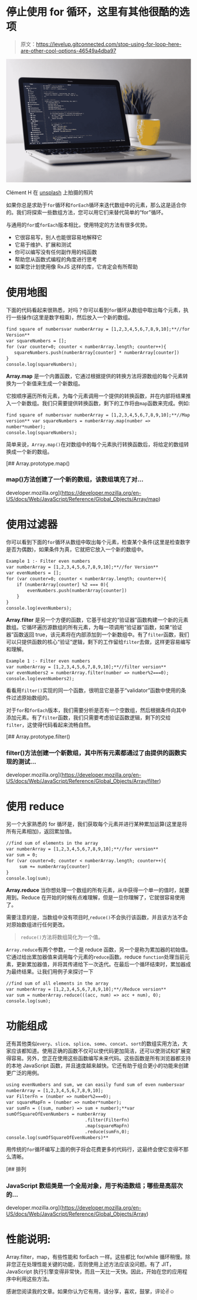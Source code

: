 # 停止使用 for 循环，这里有其他很酷的选项

> 原文：<https://levelup.gitconnected.com/stop-using-for-loop-here-are-other-cool-options-46549a4dba97>

![](img/09bbde56284b20da835f6517ba3ded82.png)

Clément H 在 [unsplash](https://unsplash.com/photos/95YRwf6CNw8) 上拍摄的照片

如果你总是求助于`for`循环和`forEach`循环来迭代数组中的元素，那么这是适合你的。我们将探索一些数组方法，您可以用它们来替代简单的“for”循环。

与通用的`for`或`forEach`版本相比，使用特定的方法有很多优势。

*   它很容易写，别人也能很容易地解释它
*   它易于维护、扩展和测试
*   你可以编写没有任何副作用的纯函数
*   帮助您从函数式编程的角度进行思考
*   如果您计划使用像 RxJS 这样的库，它肯定会有所帮助

# 使用地图

下面的代码看起来很熟悉，对吗？你可以看到`for`循环从数组中取出每个元素，执行一些操作(这里是数字相乘)，然后放入一个新的数组。

```
find square of numbersvar numberArray = [1,2,3,4,5,6,7,8,9,10];**//for Version**
var squareNumbers = [];
for (var counter=0; counter < numberArray.length; counter++){
   squareNumbers.push(numberArray[counter] * numberArray[counter])
}
console.log(squareNumbers);
```

**Array.map** 是一个内置函数，它通过根据提供的转换方法将源数组的每个元素转换为一个新值来生成一个新数组。

它按顺序遍历所有元素，为每个元素调用一个提供的转换函数，并在内部将结果推入一个新数组。我们只需要提供转换函数，剩下的工作将由`map`函数来完成。例如:

```
find square of numbersvar numberArray = [1,2,3,4,5,6,7,8,9,10];**//Map version** var squareNumbers = numberArray.map(number => number*number);
console.log(squareNumbers);
```

简单来说，`Array.map()`在对数组中的每个元素执行转换函数后，将给定的数组转换成一个新的数组。

[](https://developer.mozilla.org/en-US/docs/Web/JavaScript/Reference/Global_Objects/Array/map) [## Array.prototype.map()

### map()方法创建了一个新的数组，该数组填充了对…

developer.mozilla.org](https://developer.mozilla.org/en-US/docs/Web/JavaScript/Reference/Global_Objects/Array/map) 

# 使用过滤器

你可以看到下面的`for`循环从数组中取出每个元素，检查某个条件(这里是检查数字是否为偶数)，如果条件为真，它就把它放入一个新的数组中。

```
Example 1 :- Filter even numbers
var numberArray = [1,2,3,4,5,6,7,8,9,10];**//for Version**
var evenNumbers = [];
for (var counter=0; counter < numberArray.length; counter++){
    if (numberArray[counter] %2 === 0){
        evenNumbers.push(numberArray[counter])
    }
}
console.log(evenNumbers);
```

**Array.filter** 是另一个方便的函数，它基于给定的“验证器”函数构建一个新的元素数组。它循环遍历源数组的所有元素，为每一项调用“验证器”函数，如果“验证器”函数返回 true，该元素将在内部添加到一个新数组中。有了`filter`函数，我们可以只提供函数的核心“验证”逻辑，剩下的工作留给`filter`去做，这样更容易编写和理解。

```
Example 1 :- Filter even numbers
var numberArray = [1,2,3,4,5,6,7,8,9,10];**//filter version**
var evenNumbers2 = numberArray.filter(number => number%2===0);
console.log(evenNumbers2);
```

看看用`filter()`实现的同一个函数，很明显它是基于“validator”函数中使用的条件过滤原始数组的。

对于`for`和`forEach`版本，我们需要分析是否有一个空数组，然后根据条件向其中添加元素。有了`filter`函数，我们只需要考虑验证函数逻辑，剩下的交给`filter`，这使得代码看起来流畅自然。

[](https://developer.mozilla.org/en-US/docs/Web/JavaScript/Reference/Global_Objects/Array/filter) [## Array.prototype.filter()

### filter()方法创建一个新数组，其中所有元素都通过了由提供的函数实现的测试…

developer.mozilla.org](https://developer.mozilla.org/en-US/docs/Web/JavaScript/Reference/Global_Objects/Array/filter) 

# 使用 reduce

另一个大家熟悉的 for 循环是，我们获取每个元素并进行某种累加运算(这里是将所有元素相加)，返回累加值。

```
//find sum of elements in the array
var numberArray = [1,2,3,4,5,6,7,8,9,10];**//for version**
var sum = 0;
for (var counter=0; counter < numberArray.length; counter++){
     sum += numberArray[counter]
}
console.log(sum);
```

**Array.reduce** 当你想处理一个数组的所有元素，从中获得一个单一的值时，就要用到。Reduce 在开始的时候有点难理解，但是一旦你理解了，它就很容易使用了。

需要注意的是，当数组中没有项目时,`reduce()`不会执行该函数，并且该方法不会对原始数组进行任何更改。

> `reduce()`方法将数组简化为一个值。

`Array.reduce`有两个参数，一个是 reduce 函数，另一个是称为累加器的初始值。它通过给出累加器值来调用每个元素的`reduce`函数。reduce `function`处理当前元素，更新累加器值，并将其传递给下一次迭代。在最后一个循环结束时，累加器成为最终结果。让我们用例子来探讨一下

```
//find sum of all elements in the array
var numberArray = [1,2,3,4,5,6,7,8,9,10];**//Reduce version**
var sum = numberArray.reduce(((acc, num) => acc + num), 0);
console.log(sum);
```

# 功能组成

还有其他类似`every`、`slice`、`splice`、`some`、`concat`、`sort`的数组实用方法，大家应该都知道。使用正确的函数不仅可以使代码更加简洁，还可以使测试和扩展变得容易。另外，您正在使用这些函数编写未来代码。这些函数是所有浏览器都支持的本地 JavaScript 函数，并且速度越来越快。它还有助于组合更小的功能来创建更广泛的用例。

```
using evenNumbers and sum, we can easily fund sum of even numbersvar numberArray = [1,2,3,4,5,6,7,8,9,10];
var FilterFn = (number => number%2===0);
var squareMapFn = (number => number*number);
var sumFn = ((sum, number) => sum + number);**var sumOfSquareOfEvenNumbers = numberArray
                              .filter(FilterFn)
                              .map(squareMapFn)
                              .reduce(sumFn,0);
console.log(sumOfSquareOfEvenNumbers)**
```

用传统的`for`循环编写上面的例子将会花费更多的代码行，这最终会使它变得不那么清晰。

[](https://developer.mozilla.org/en-US/docs/Web/JavaScript/Reference/Global_Objects/Array) [## 排列

### JavaScript 数组类是一个全局对象，用于构造数组；哪些是高层次的…

developer.mozilla.org](https://developer.mozilla.org/en-US/docs/Web/JavaScript/Reference/Global_Objects/Array) 

# 性能说明:

Array.filter，map，有些性能和 forEach 一样。这些都比 for/while 循环稍慢。除非您正在处理性能关键的功能，否则使用上述方法应该没问题。有了 JIT，JavaScript 执行引擎变得非常快，而且一天比一天快。因此，开始在您的应用程序中利用这些方法。

感谢您阅读我的文章。如果你认为它有用，请分享，喜欢，鼓掌，评论✌☺